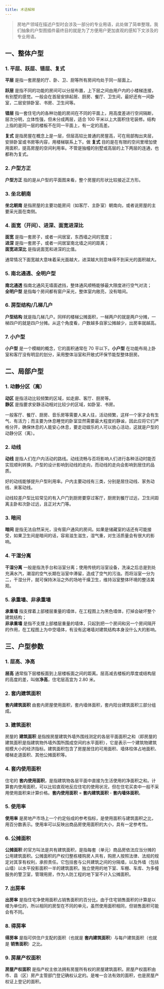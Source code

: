 ```yaml
---
title: 术语解释
---
```


> 房地产领域在描述户型时会涉及一部分的专业用语，此处做了简单整理。我们抽象的户型图插件最终目的就是为了方便用户更加直观的感知下文涉及的专业用语。

## 一、整体户型

### 1. 平层、跃层、错层、复式

**平层** 是指一套房屋的厅、卧、卫、厨等所有房间均处于同一层面上。

**跃层** 是指不同的功能的房间可以分层布置，上下层之间由用户内的小楼梯连接，有别墅的感觉。一般会在首层安排起居、厨房、餐厅、卫生间，最好还有一间卧室，二层安排卧室、书房、卫生间等。

**错层** 指一套住宅内的各种功能的房间在不同的平面上，用高度差进行空间隔断，层次分明，立体性强，但未分成两层，适合 100 平米以上大面积住宅装修。结构上指的是同一层的楼板不在同一平面上，有一定的高差。

**复式** 是指房屋在概念上是一层，但层高较比普通的房屋高，可在局部掏出夹层，安排卧室或书房等内容，用楼梯联系上下。做 **复式** 目的是在有限的空间里增加使用面积，提高房屋的空间利用率。不管是独幢的别墅或高层的上下两层的连通，也都称为复式。

### 2. 户型方正

**户型方正** 指的是从户型的平面图来看，整个房屋的形状比较接近正方形。

### 3. 坐北朝南

**坐北朝南** 是指房屋的主要功能房间（如客厅、主卧室）朝南向，或者说房屋的主要采光面在南侧。

### 4. 面宽（开间）、进深、面宽进深比

**面宽** 是指一套房子，或者一间居室，东西墙之间的宽度；<br/>
**进深** 是指一套房子，或者一间居室南北墙之间的距离；<br/>
**面宽进深比** 是指说面宽和进深的比值。

通常情况下面宽越大意味着采光面越大，进深越大则意味得不到采光的面积越大。

### 5. 南北通透、全明户型

**南北通透** 指南北通风无墙面遮挡，整体通风顺畅能够最大限度进行空气对流；<br/>
**全明户型** 是指每个房间都有窗户采光，整体室内敞亮，没有暗间。

### 6. 房型结构/几梯几户

**户型结构** 就是指几梯几户。同样的楼梯公摊面积，一梯两户的就是两户分摊，一梯四户的就是四户分摊。从这个角度看，户数越多自家公摊越少，出房率就越高。

### 7. 小户型

**小户型** 是一个模糊的概念，它的面积通常在 70 平以下。**小户型** 在功能布局上卧室和客厅没有明显的划分，采用整体浴室和开敞式环保节能型整体厨房。

## 二、局部户型

### 1. 动静分区（离）

**动区** 是指活动比较频繁的区域，如走廊、客厅、厨房等。<br/>
**静区** 是指要求安静活动相对比较少的区域，如卧室、书房。

一般客厅、餐厅、厨房、音乐房等需要人来人往，活动频繁，这样一个家才会有生气、有活力；而主要为休息睡觉的卧室显然需要最大程度的静谧，因此应将它们严格分开，确保休息的人能安心休息，要走动娱乐的人可以放心活动，这就是户型的动静分区（离）。

### 2. 动线

**动线** 是指人们在户内活动的路线。动线流畅与否将影响人们进行各种活动时能否实现顺利转换。户型的设计影响到动线的走向，而动线的走向会影响到居住的品质。

好的动线能够提升户型利用率。户内主要动线有三类，分别是居住动线、家务动线、来客动线。

动线较差户型比较常见的有入户门到厨房要穿过客厅，厨房到餐厅过远，卫生间距离主卧和次卧过远，且正对大门等。

### 3. 暗间

**暗间** 是指无法自然采光，没有窗户通风的房间。如果是储藏室的话还有可能接受，如果卫生间是暗间的话，容易滋生滋生，湿气重，对生活质量会有很大的影响。

### 4. 干湿分离

**干湿分离** 一般是指洗手台和浴室分离；使用传统的浴室设备，洗澡之后总是到处充满水汽，潮湿的空气长期在浴室中滞留，造成了空气的污浊。而将浴室一分为二，干湿分开，就可保持沐浴之外的场地干燥卫生，维持浴室整体环境的整洁美观。

### 5. 承重墙、非承重墙

**承重墙** 指支撑着上部楼层重量的墙体，在工程图上为黑色墙体，打掉会破坏整个建筑结构；<br/>
**非承重墙** 是指不支撑上部楼层重量的墙体，只起到把一个房间和另一个房间隔开的作用，在工程图上为中空墙体，有没有这堵墙对建筑结构本身没什么大的影响。

## 三、户型参数

### 1. 层高、净高

**层高** 通常指下层楼板面到上层楼板面之间的距离。层高减去楼板的厚度或结构层的高度的差，叫做**净高**，住宅层高宜为 2.80 米。

### 2. 套内建筑面积

**套内建筑面积** 由套内房屋使用面积，套内墙体面积，套内阳台建筑面积三部分组成。

### 3. 建筑面积

房屋的 **建筑面积** 是指按房屋建筑外墙外围线测定的各层平面面积之和（即房屋的建筑面积是指建筑物外墙外围所围成空间的水平面积），它是表示一个建筑物建筑规模大小的经济指标。建筑面积包含了房屋居住的可用面积、墙体柱体占地面积、楼梯走道面积、其他公摊面积等。

### 4. 套内使用面积

住宅的 **套内使用面积**，是指建筑物各层平面中直接为生活使用的净面积之和。计算套内使用面积，可以比较直观地反应住宅的使用状况，但在住宅买卖中一般不采用使用面积来计算价格。**套内使用面积** = **套内建筑面积** - **套内墙体面积**。

### 5. 使用率

**使用率** 是房地产市场上一个约定俗成的参考指标，是使用面积与建筑面积之比，用百分数表示。使用率可以反映出商品房使用面积的大小，具有一定参考性。

### 6. 公摊面积

**公摊面积** 的官方叫法是共有建筑面积，是指每套（单元）商品房依法应当分摊的公用建筑面积。公摊面积的产权归整栋楼购房人共有，购房人按照法律、法规的规定对其享有权利，承担责任。它包括套与公共建筑之间的分隔墙，以及外墙（包括山墙）以水平投影面积一半的建筑面积。独立使用的地下室、车棚、车库、为多幢服务的警卫室，管理用房，作为人防工程的地下室不计入公摊面积。

### 7. 出房率

**出房率** 是指住宅净使用面积占销售面积的百分比。由于住宅销售面积的计算是以楼为单位的，所以相同的房型在不同的单元，虽然使用面积相同，但销售面积可能会有不同。

### 8. 得房率

**得房率** 是指可供住户支配的面积（也就是 **套内建筑面积**）与每户建筑面积（也就是 **销售面积**）之比。

### 9. 房屋产权面积

**房屋产权面积** 是指产权主依法拥有房屋所有权的房屋建筑面积。房屋产权面积由市、县（区）房产主管部门登记确权认定的。是唯一合法有效的面积，也是房屋产权证上登记的面积。
